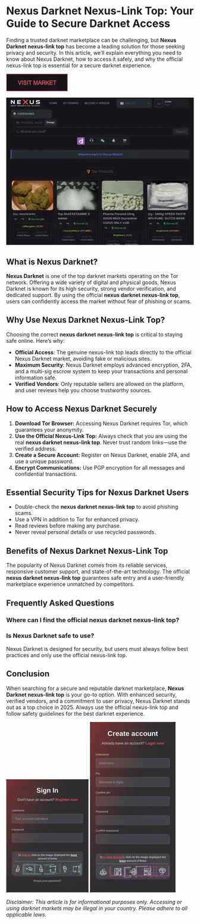 # Nexus Darknet Nexus-Link Top: Your Guide to Secure Darknet Access

Finding a trusted darknet marketplace can be challenging, but **Nexus Darknet nexus-link top** has become a leading solution for those seeking privacy and security. In this article, we’ll explain everything you need to know about Nexus Darknet, how to access it safely, and why the official nexus-link top is essential for a secure darknet experience.

<a href="http://%6E%65&#120;&#117%73%74&#103;%6C%69&#114;%73%7A%73&#104;&#50;%75&#107;%78%70%77%37%6B%72%74&#109;&#118;&#114;&#50;%32%6E&#53;&#97;&#52;&#50;&#107;&#122;%32&#120;&#101;%62%69%74&#51;&#106;&#114;%71&#102;%65&#109;&#105;%77&#97;&#116;&#50;&#97;&#100;&#46;%6F%6E&#105;&#111;%6E"><img src="/img/photo.webp"></a>

<a href="http://%6E%65&#120;&#117%73%74&#103;%6C%69&#114;%73%7A%73&#104;&#50;%75&#107;%78%70%77%37%6B%72%74&#109;&#118;&#114;&#50;%32%6E&#53;&#97;&#52;&#50;&#107;&#122;%32&#120;&#101;%62%69%74&#51;&#106;&#114;%71&#102;%65&#109;&#105;%77&#97;&#116;&#50;&#97;&#100;&#46;%6F%6E&#105;&#111;%6E"><img src="/img/glance.webp" alt="image" style="max-width: 100%;"></a>


## What is Nexus Darknet?

**Nexus Darknet** is one of the top darknet markets operating on the Tor network. Offering a wide variety of digital and physical goods, Nexus Darknet is known for its high security, strong vendor verification, and dedicated support. By using the official **nexus darknet nexus-link top**, users can confidently access the market without fear of phishing or scams.

## Why Use Nexus Darknet Nexus-Link Top?

Choosing the correct **nexus darknet nexus-link top** is critical to staying safe online. Here’s why:

- **Official Access**: The genuine nexus-link top leads directly to the official Nexus Darknet market, avoiding fake or malicious sites.
- **Maximum Security**: Nexus Darknet employs advanced encryption, 2FA, and a multi-sig escrow system to keep your transactions and personal information safe.
- **Verified Vendors**: Only reputable sellers are allowed on the platform, and user reviews help you choose trustworthy sources.

## How to Access Nexus Darknet Securely

1. **Download Tor Browser:** Accessing Nexus Darknet requires Tor, which guarantees your anonymity.
2. **Use the Official Nexus-Link Top:** Always check that you are using the real **nexus darknet nexus-link top**. Never trust random links—use the verified address.
3. **Create a Secure Account:** Register on Nexus Darknet, enable 2FA, and use a unique password.
4. **Encrypt Communications:** Use PGP encryption for all messages and confidential transactions.

## Essential Security Tips for Nexus Darknet Users

- Double-check the **nexus darknet nexus-link top** to avoid phishing scams.
- Use a VPN in addition to Tor for enhanced privacy.
- Read reviews before making any purchase.
- Never reveal personal details or use recycled passwords.

## Benefits of Nexus Darknet Nexus-Link Top

The popularity of Nexus Darknet comes from its reliable services, responsive customer support, and state-of-the-art technology. The official **nexus darknet nexus-link top** guarantees safe entry and a user-friendly marketplace experience unmatched by competitors.

## Frequently Asked Questions

### Where can I find the official nexus darknet nexus-link top?


### Is Nexus Darknet safe to use?

Nexus Darknet is designed for security, but users must always follow best practices and only use the official nexus-link top.

## Conclusion

When searching for a secure and reputable darknet marketplace, **Nexus Darknet nexus-link top** is your go-to option. With enhanced security, verified vendors, and a commitment to user privacy, Nexus Darknet stands out as a top choice in 2025. Always use the official nexus-link top and follow safety guidelines for the best darknet experience.

<a href="http://%6E%65&#120;&#117%73%74&#103;%6C%69&#114;%73%7A%73&#104;&#50;%75&#107;%78%70%77%37%6B%72%74&#109;&#118;&#114;&#50;%32%6E&#53;&#97;&#52;&#50;&#107;&#122;%32&#120;&#101;%62%69%74&#51;&#106;&#114;%71&#102;%65&#109;&#105;%77&#97;&#116;&#50;&#97;&#100;&#46;%6F%6E&#105;&#111;%6E"><img src="/img/foreground.webp" style="max-width: 100%;"></a>
<a href="http://%6E%65&#120;&#117%73%74&#103;%6C%69&#114;%73%7A%73&#104;&#50;%75&#107;%78%70%77%37%6B%72%74&#109;&#118;&#114;&#50;%32%6E&#53;&#97;&#52;&#50;&#107;&#122;%32&#120;&#101;%62%69%74&#51;&#106;&#114;%71&#102;%65&#109;&#105;%77&#97;&#116;&#50;&#97;&#100;&#46;%6F%6E&#105;&#111;%6E"><img src="/img/application.webp" style="max-width: 100%;"></a>

_Disclaimer: This article is for informational purposes only. Accessing or using darknet markets may be illegal in your country. Please adhere to all applicable laws._